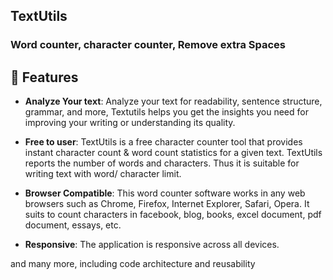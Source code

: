 ## TextUtils 
### Word counter, character counter, Remove extra Spaces


## <a name="features">🔋 Features</a>

* **Analyze Your text**: Analyze your text for readability, sentence structure, grammar, and more, Textutils helps you get the insights you need for improving your writing or understanding its quality.

* **Free to user**: TextUtils is a free character counter tool that provides instant character count & word count statistics for a given text. TextUtils reports the number of words and characters. Thus it is suitable for writing text with word/ character limit.

* **Browser Compatible**: This word counter software works in any web browsers such as Chrome, Firefox, Internet Explorer, Safari, Opera. It suits to count characters in facebook, blog, books, excel document, pdf document, essays, etc.

* **Responsive**: The application is responsive across all devices.

and many more, including code architecture and reusability 
